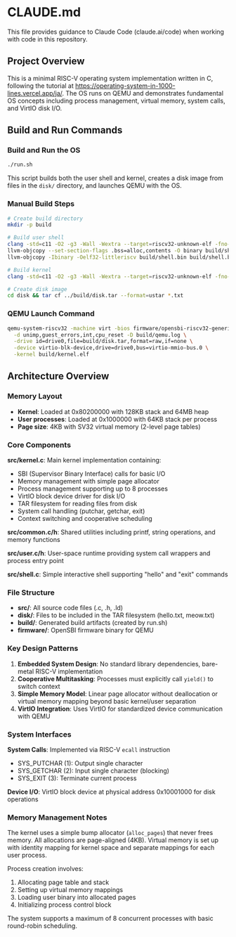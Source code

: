 # CLAUDE.md

This file provides guidance to Claude Code (claude.ai/code) when working with code in this repository.

## Project Overview

This is a minimal RISC-V operating system implementation written in C, following the tutorial at https://operating-system-in-1000-lines.vercel.app/ja/. The OS runs on QEMU and demonstrates fundamental OS concepts including process management, virtual memory, system calls, and VirtIO disk I/O.

## Build and Run Commands

### Build and Run the OS
```bash
./run.sh
```
This script builds both the user shell and kernel, creates a disk image from files in the `disk/` directory, and launches QEMU with the OS.

### Manual Build Steps
```bash
# Create build directory
mkdir -p build

# Build user shell
clang -std=c11 -O2 -g3 -Wall -Wextra --target=riscv32-unknown-elf -fno-stack-protector -ffreestanding -nostdlib -Wl,-Tsrc/user.ld -Wl,-Map=build/shell.map -o build/shell.elf src/shell.c src/user.c src/common.c
llvm-objcopy --set-section-flags .bss=alloc,contents -O binary build/shell.elf build/shell.bin
llvm-objcopy -Ibinary -Oelf32-littleriscv build/shell.bin build/shell.bin.o

# Build kernel
clang -std=c11 -O2 -g3 -Wall -Wextra --target=riscv32-unknown-elf -fno-stack-protector -ffreestanding -nostdlib -Wl,-Tsrc/kernel.ld -Wl,-Map=build/kernel.map -o build/kernel.elf src/kernel.c src/common.c build/shell.bin.o

# Create disk image
cd disk && tar cf ../build/disk.tar --format=ustar *.txt
```

### QEMU Launch Command
```bash
qemu-system-riscv32 -machine virt -bios firmware/opensbi-riscv32-generic-fw_dynamic.bin -nographic -serial mon:stdio --no-reboot \
  -d unimp,guest_errors,int,cpu_reset -D build/qemu.log \
  -drive id=drive0,file=build/disk.tar,format=raw,if=none \
  -device virtio-blk-device,drive=drive0,bus=virtio-mmio-bus.0 \
  -kernel build/kernel.elf
```

## Architecture Overview

### Memory Layout
- **Kernel**: Loaded at 0x80200000 with 128KB stack and 64MB heap
- **User processes**: Loaded at 0x1000000 with 64KB stack per process
- **Page size**: 4KB with SV32 virtual memory (2-level page tables)

### Core Components

**src/kernel.c**: Main kernel implementation containing:
- SBI (Supervisor Binary Interface) calls for basic I/O
- Memory management with simple page allocator
- Process management supporting up to 8 processes
- VirtIO block device driver for disk I/O
- TAR filesystem for reading files from disk
- System call handling (putchar, getchar, exit)
- Context switching and cooperative scheduling

**src/common.c/h**: Shared utilities including printf, string operations, and memory functions

**src/user.c/h**: User-space runtime providing system call wrappers and process entry point

**src/shell.c**: Simple interactive shell supporting "hello" and "exit" commands

### File Structure
- **src/**: All source code files (.c, .h, .ld)
- **disk/**: Files to be included in the TAR filesystem (hello.txt, meow.txt)
- **build/**: Generated build artifacts (created by run.sh)
- **firmware/**: OpenSBI firmware binary for QEMU

### Key Design Patterns

1. **Embedded System Design**: No standard library dependencies, bare-metal RISC-V implementation
2. **Cooperative Multitasking**: Processes must explicitly call `yield()` to switch context
3. **Simple Memory Model**: Linear page allocator without deallocation or virtual memory mapping beyond basic kernel/user separation
4. **VirtIO Integration**: Uses VirtIO for standardized device communication with QEMU

### System Interfaces

**System Calls**: Implemented via RISC-V `ecall` instruction
- SYS_PUTCHAR (1): Output single character
- SYS_GETCHAR (2): Input single character (blocking)
- SYS_EXIT (3): Terminate current process

**Device I/O**: VirtIO block device at physical address 0x10001000 for disk operations

### Memory Management Notes

The kernel uses a simple bump allocator (`alloc_pages`) that never frees memory. All allocations are page-aligned (4KB). Virtual memory is set up with identity mapping for kernel space and separate mappings for each user process.

Process creation involves:
1. Allocating page table and stack
2. Setting up virtual memory mappings
3. Loading user binary into allocated pages
4. Initializing process control block

The system supports a maximum of 8 concurrent processes with basic round-robin scheduling.